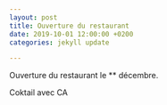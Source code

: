 ```yaml
---
layout: post
title: Ouverture du restaurant
date: 2019-10-01 12:00:00 +0200
categories: jekyll update

---
```

Ouverture du restaurant le ** décembre.

Coktail avec CA